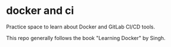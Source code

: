 # docker and ci

Practice space to learn about Docker and GitLab CI/CD tools.

This repo generally follows the book "Learning Docker" by Singh.
